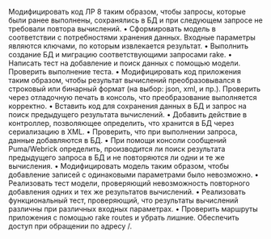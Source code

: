 Модифицировать код ЛР 8 таким образом, чтобы запросы, которые были ранее выполнены, сохранялись в БД и при следующем запросе не требовали повтора вычислений.
•	Сформировать модель в соответствии с потребностями хранения данных. Входные параметры являются ключами, по которым извлекается результат.
•	Выполнить создание БД и миграцию соответствующими запросами rake.
•	Написать тест на добавление и поиск данных с помощью модели. Проверить выполнение теста.
•	Модифицировать код приложения таким образом, чтобы результат вычислений преобразовывался в строковый или бинарный формат (на выбор: json, xml, и пр.). Проверить через отладочную печать в консоль, что преобразование выполняется корректно.
•	Вставить код для сохранения данных в БД и запрос на поиск предыдущего результата вычислений.
•	Добавить действие в контроллер, позволяющее определить, что хранится в БД через сериализацию в XML.
•	Проверить, что при выполнении запроса, данные добавляются в БД.
•	При помощи консоли сообщений Puma/Webrick определить, производится ли поиск результата предыдущего запроса в БД и не повторяются ли одни и те же вычисления.
•	Модифицировать модель таким образом, чтобы добавление записей с одинаковыми параметрами было невозможно.
•	Реализовать тест модели, проверяющий невозможность повторного добавления одних и тех же результатов вычислений.
•	Реализовать функциональный тест, проверяющий, что результаты вычислений различны при различных входных параметрах.
•	Проверить маршруты приложения с помощью rake routes и убрать лишние. Обеспечить доступ при обращении по адресу /.
